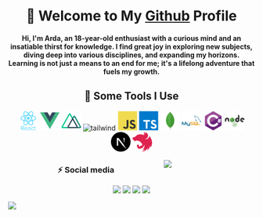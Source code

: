 <h1 align="center">👋 Welcome to My <a href="https://github.com/pikushe">Github</a> Profile</h2>
<h4 align="center">Hi, I'm Arda, an 18-year-old enthusiast with a curious mind and an insatiable thirst for knowledge. I find great joy in exploring new subjects, diving deep into various disciplines, and expanding my horizons. Learning is not just a means to an end for me; it's a lifelong adventure that fuels my growth.</h4>

<h2 align="center">🚀 Some Tools I Use</h2>
<p align="center">
<img src="https://raw.githubusercontent.com/devicons/devicon/master/icons/react/react-original-wordmark.svg" alt="react" width="40" height="40" />
<img src="https://raw.githubusercontent.com/devicons/devicon/master/icons/vuejs/vuejs-original.svg" alt="vue" width="40" height="40" />
<img src="https://raw.githubusercontent.com/devicons/devicon/master/icons/nuxtjs/nuxtjs-original.svg" alt="nuxtjs" width="40" height="40" />
<img src="https://avatars.githubusercontent.com/u/67109815?s=48&v=4" alt="tailwind" width="40" height="40" />
<img src="https://raw.githubusercontent.com/devicons/devicon/master/icons/javascript/javascript-original.svg" alt="javascript" width="40" height="40" />
<img src="https://raw.githubusercontent.com/devicons/devicon/master/icons/typescript/typescript-original.svg" alt="typescript" width="40" height="40" />
<img src="https://raw.githubusercontent.com/devicons/devicon/master/icons/mongodb/mongodb-original.svg" alt="mongodb" width="40" height="40" />
<img src="https://raw.githubusercontent.com/devicons/devicon/master/icons/mysql/mysql-original-wordmark.svg" alt="mysql" width="40" height="40" />
<img src="https://raw.githubusercontent.com/devicons/devicon/master/icons/csharp/csharp-original.svg" alt="c#" width="40" height="40" />
<img src="https://raw.githubusercontent.com/devicons/devicon/master/icons/nodejs/nodejs-original-wordmark.svg" alt="nodejs" width="40" height="40" />
<img src="https://raw.githubusercontent.com/devicons/devicon/master/icons/nextjs/nextjs-original.svg" alt="nextjs" width="40" height="40" />
<img src="https://raw.githubusercontent.com/devicons/devicon/master/icons/nestjs/nestjs-original.svg" alt="nestjs" width="40" height="40" />
</p>

<img width="37%" align="right" href="https://discord.com/users/331878061954039808" src="https://lanyard.kyrie25.me/api/331878061954039808?decoration=true&gradient=c92222-5e1717-4a1212-1c0606&useDisplayName=true&animationDuration=10s&waveColor=c92222&imgStyle=circle&imgBorderRadius=54px&bg=DD272700&idleMessage=Pikushe+%3C3">
<div align="left" width="100%">

<h3 align="center">⚡ Social media</h3>
<p align="center">
  <a href="https://discord.gg/KWbngZrbjZ" target"blank_"><img width="15%" src="https://img.shields.io/badge/Discord%20-white.svg?&style=for-the-badge&style-white&logo=discord&logoColor=black"></a>
  <a href="https://open.spotify.com/user/jl2k77wsib12rlqe83uluoafz?si=7ca234a333c24469" target"blank_"><img width="15%" src="https://img.shields.io/badge/Spotify%20-white.svg?&style=for-the-badge&logo=spotify&logoColor=black"></a>
  <a href="https://twitter.com/pikushe" target"blank_"><img width="15%" src="https://img.shields.io/badge/Twitter%20-white.svg?&style=for-the-badge&style-white&logo=twitter&logoColor=black"></a>
 <a href="https://www.instagram.com/a.ardagli/" target"blank_"><img width="18%" src="https://img.shields.io/badge/Instagram%20-white.svg?&style=for-the-badge&logo=instagram&logoColor=black"></a>
<p>

<img align="left" width="50%" src="https://github-readme-stats.vercel.app/api?username=pikushe&show_icons=true&theme=midnight-purple&hide_border=true&bg_color=0D1117">
